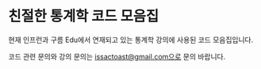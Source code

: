 # 친절한 통계학 코드 모음집

현재 인프런과 구름 Edu에서 연재되고 있는 통계학 강의에 사용된 코드 모음집입니다.

코드 관련 문의와 강의 문의는 issactoast@gmail.com으로 문의 바랍니다.